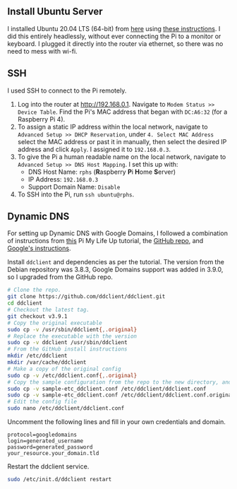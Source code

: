 ## Install Ubuntu Server

I installed Ubuntu 20.04 LTS (64-bit) from [here](https://ubuntu.com/download/raspberry-pi) using [these instructions](https://ubuntu.com/tutorials/how-to-install-ubuntu-on-your-raspberry-pi#1-overview). I did this entirely headlessly, without ever connecting the Pi to a monitor or keyboard. I plugged it directly into the router via ethernet, so there was no need to mess with wi-fi.

## SSH

I used SSH to connect to the Pi remotely.

1. Log into the router at http://192.168.0.1. Navigate to `Modem Status >> Device Table`. Find the Pi's MAC address that began with `DC:A6:32` (for a Raspberry Pi 4).
1. To assign a static IP address within the local network, navigate to `Advanced Setup >> DHCP Reservation`, under `4. Select MAC Address` select the MAC address or past it in manually, then select the desired IP address and click `Apply`. I assigned it to `192.168.0.3`.
1. To give the Pi a human readable name on the local network, navigate to `Advanced Setup >> DNS Host Mapping`. I set this up with:
    - DNS Host Name: `rphs` (**R**aspberry **P**i **H**ome **S**erver)
    - IP Address: `192.168.0.3`
    - Support Domain Name: `Disable`
1. To SSH into the Pi, run `ssh ubuntu@rphs`.


## Dynamic DNS

For setting up Dynamic DNS with Google Domains, I followed a combination of instructions from  [this](https://pimylifeup.com/raspberry-pi-port-forwarding/) Pi My Life Up tutorial, the [GitHub repo](https://github.com/ddclient/ddclient), and [Google's instructions](https://support.google.com/domains/answer/6147083?hl=en).

Install `ddclient` and dependencies as per the tutorial. The version from the Debian repository was 3.8.3, Google Domains support was added in 3.9.0, so I upgraded from the GitHub repo.

```bash
# Clone the repo.
git clone https://github.com/ddclient/ddclient.git
cd ddclient
# Checkout the latest tag.
git checkout v3.9.1
# Copy the original executable
sudo cp -v /usr/sbin/ddclient{,.original}
# Replace the executable with the version
sudo cp -v ddclient /usr/sbin/ddclient
# From the GitHub install instructions
mkdir /etc/ddclient
mkdir /var/cache/ddclient
# Make a copy of the original config
sudo cp -v /etc/ddclient.conf{,.original}
# Copy the sample configuration from the repo to the new directory, and make a copy of the original
sudo cp -v sample-etc_ddclient.conf /etc/ddclient/ddclient.conf
sudo cp -v sample-etc_ddclient.conf /etc/ddclient/ddclient.conf.original
# Edit the config file
sudo nano /etc/ddclient/ddclient.conf
```

Uncomment the following lines and fill in your own credentials and domain.
```
protocol=googledomains
login=generated_username
password=generated_password
your_resource.your_domain.tld
```

Restart the ddclient service.
```bash
sudo /etc/init.d/ddclient restart
```